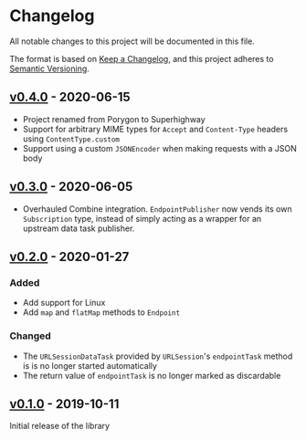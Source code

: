 # Changelog

All notable changes to this project will be documented in this file.

The format is based on [Keep a Changelog](https://keepachangelog.com/en/1.0.0/),
and this project adheres to [Semantic Versioning](https://semver.org/spec/v2.0.0.html).

## [v0.4.0] - 2020-06-15

- Project renamed from Porygon to Superhighway
- Support for arbitrary MIME types for `Accept` and `Content-Type` headers using `ContentType.custom`
- Support using a custom `JSONEncoder` when making requests with a JSON body

## [v0.3.0] - 2020-06-05

- Overhauled Combine integration. `EndpointPublisher` now vends its own `Subscription` type, instead of simply acting as a wrapper for an upstream data task publisher.

## [v0.2.0] - 2020-01-27

### Added

- Add support for Linux
- Add `map` and `flatMap` methods to `Endpoint`

### Changed

- The `URLSessionDataTask` provided by `URLSession`'s `endpointTask` method is is no longer started automatically
- The return value of `endpointTask` is no longer marked as discardable

## [v0.1.0] - 2019-10-11

Initial release of the library

[v0.4.0]: https://github.com/rhysforyou/Superhighway/compare/0.3.0...0.4.0
[v0.3.0]: https://github.com/rhysforyou/Superhighway/compare/0.2.0...0.3.0
[v0.2.0]: https://github.com/rhysforyou/Superhighway/compare/0.1.0...0.2.0
[v0.1.0]: https://github.com/rhysforyou/Superhighway/releases/tag/0.1.0
